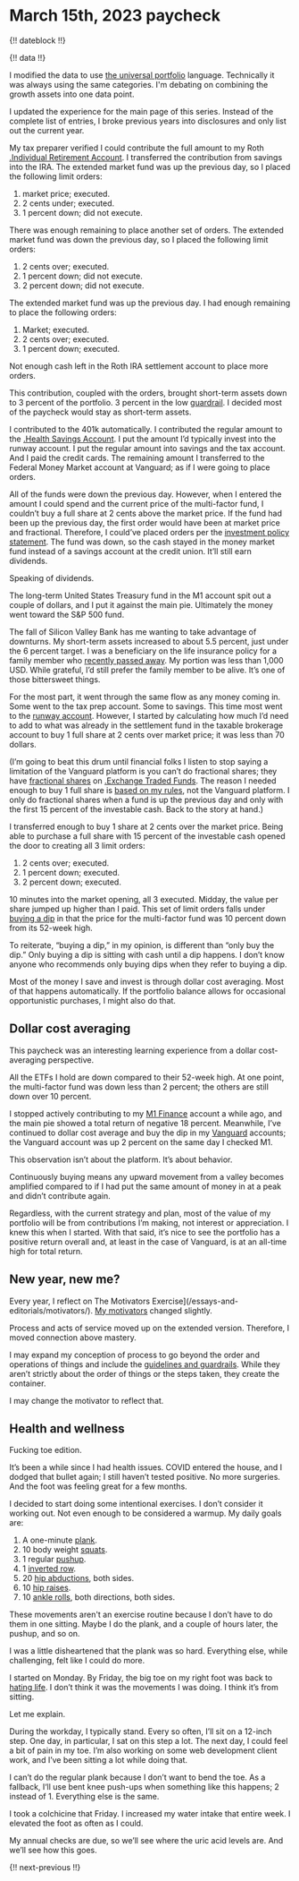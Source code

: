 # March 15th, 2023 paycheck

{!! dateblock !!}

{!! data !!}

I modified the data to use [the universal portfolio](/essays-and-editorials/finances/the-universal-portfolio/) language. Technically it was always using the same categories. I'm debating on combining the growth assets into one data point.

I updated the experience for the main page of this series. Instead of the complete list of entries, I broke previous years into disclosures and only list out the current year.

My tax preparer verified I could contribute the full amount to my Roth [.Individual Retirement Account](IRA). I transferred the contribution from savings into the IRA. The extended market fund was up the previous day, so I placed the following limit orders: 

1. market price; executed.
2. 2 cents under; executed.
3. 1 percent down; did not execute.

There was enough remaining to place another set of orders. The extended market fund was down the previous day, so I placed the following limit orders:

1. 2 cents over; executed.
2. 1 percent down; did not execute.
3. 2 percent down; did not execute.

The extended market fund was up the previous day. I had enough remaining to place the following orders:

1. Market; executed.
2. 2 cents over; executed.
3. 1 percent down; executed.

Not enough cash left in the Roth IRA settlement account to place more orders.

This contribution, coupled with the orders, brought short-term assets down to 3 percent of the portfolio. 3 percent in the low [guardrail](/essays-and-editorials/guidelines-and-guardrails/). I decided most of the paycheck would stay as short-term assets.

I contributed to the 401k automatically. I contributed the regular amount to the [.Health Savings Account](HSA). I put the amount I’d typically invest into the runway account. I put the regular amount into savings and the tax account. And I paid the credit cards. The remaining amount I transferred to the Federal Money Market account at Vanguard; as if I were going to place orders.

All of the funds were down the previous day. However, when I entered the amount I could spend and the current price of the multi-factor fund, I couldn’t buy a full share at 2 cents above the market price. If the fund had been up the previous day, the first order would have been at market price and fractional. Therefore, I could’ve placed orders per the [investment policy statement](/experiences/finances/investment-policy/#investments). The fund was down, so the cash stayed in the money market fund instead of a savings account at the credit union. It’ll still earn dividends.

Speaking of dividends. 

The long-term United States Treasury fund in the M1 account spit out a couple of dollars, and I put it against the main pie. Ultimately the money went toward the S&P 500 fund.

The fall of Silicon Valley Bank has me wanting to take advantage of downturns. My short-term assets increased to about 5.5 percent, just under the 6 percent target. I was a beneficiary on the life insurance policy for a family member who [recently passed away](/experiences/finances/paycheck-to-paycheck/20230101/#death-in-the-family). My portion was less than 1,000 USD. While grateful, I’d still prefer the family member to be alive. It’s one of those bittersweet things. 

For the most part, it went through the same flow as any money coming in. Some went to the tax prep account. Some to savings. This time most went to the [runway account](/experiences/finances/personal-budget/#assets). However, I started by calculating how much I’d need to add to what was already in the settlement fund in the taxable brokerage account to buy 1 full share at 2 cents over market price; it was less than 70 dollars.

(I’m going to beat this drum until financial folks I listen to stop saying a limitation of the Vanguard platform is you can’t do fractional shares; they have [fractional shares](https://investor.vanguard.com/investor-resources-education/article/investing-in-vanguard-etfs) on [.Exchange Traded Funds](ETFs). The reason I needed enough to buy 1 full share is [based on my rules](/experiences/finances/investment-policy/#investments), not the Vanguard platform. I only do fractional shares when a fund is up the previous day and only with the first 15 percent of the investable cash. Back to the story at hand.)

I transferred enough to buy 1 share at 2 cents over the market price. Being able to purchase a full share with 15 percent of the investable cash opened the door to creating all 3 limit orders:

1. 2 cents over; executed.
2. 1 percent down; executed.
3. 2 percent down; executed.

10 minutes into the market opening, all 3 executed. Midday, the value per share jumped up higher than I paid. This set of limit orders falls under [buying a dip](/experiences/finances/personal-budget/#spending-savings) in that the price for the multi-factor fund was 10 percent down from its 52-week high. 

To reiterate, “buying a dip,” in my opinion, is different than “only buy the dip.” Only buying a dip is sitting with cash until a dip happens. I don’t know anyone who recommends only buying dips when they refer to buying a dip. 

Most of the money I save and invest is through dollar cost averaging. Most of that happens automatically. If the portfolio balance allows for occasional opportunistic purchases, I might also do that.

## Dollar cost averaging 

This paycheck was an interesting learning experience from a dollar cost-averaging perspective. 

All the ETFs I hold are down compared to their 52-week high. At one point, the multi-factor fund was down less than 2 percent; the others are still down over 10 percent.

I stopped actively contributing to my [M1 Finance](https://m1.com ) account a while ago, and the main pie showed a total return of negative 18 percent. Meanwhile, I’ve continued to dollar cost average and buy the dip in my [Vanguard](https://investor.vanguard.com/home) accounts; the Vanguard account was up 2 percent on the same day I checked M1.

This observation isn’t about the platform. It’s about behavior. 

Continuously buying means any upward movement from a valley becomes amplified compared to if I had put the same amount of money in at a peak and didn’t contribute again.

Regardless, with the current strategy and plan, most of the value of my portfolio will be from contributions I’m making, not interest or appreciation. I knew this when I started. With that said, it’s nice to see the portfolio has a positive return overall and, at least in the case of Vanguard, is at an all-time high for total return.

## New year, new me?

Every year, I reflect on The Motivators Exercise](/essays-and-editorials/motivators/). [My motivators](/experiences/the-self/#motivators-exercise-results/) changed slightly.

Process and acts of service moved up on the extended version. Therefore, I moved connection above mastery. 

I may expand my conception of process to go beyond the order and operations of things and include the [guidelines and guardrails](/essays-and-editorials/guidelines-and-guardrails/). While they aren’t strictly about the order of things or the steps taken, they create the container.

I may change the motivator to reflect that.

## Health and wellness

Fucking toe edition.

It’s been a while since I had health issues. COVID entered the house, and I dodged that bullet again; I still haven’t tested positive. No more surgeries. And the foot was feeling great for a few months.

I decided to start doing some intentional exercises. I don’t consider it working out. Not even enough to be considered a warmup. My daily goals are:

1. A one-minute [plank](https://en.m.wikipedia.org/wiki/Plank_(exercise)).
2. 10 body weight [squats](https://youtu.be/BZ1TUVr4LFk).
3. 1 regular [pushup](https://m.youtube.com/watch?v=IODxDxX7oi4).
4. 1 [inverted row](https://en.m.wikipedia.org/wiki/Inverted_row).
5. 20 [hip abductions](https://youtu.be/cz1gh_aYn5k), both sides.
6. 10 [hip raises](https://youtu.be/UPcXgTL09lU).
7. 10 [ankle rolls](https://youtu.be/J9YA1_f_juA), both directions, both sides.

These movements aren't an exercise routine because I don’t have to do them in one sitting. Maybe I do the plank, and a couple of hours later, the pushup, and so on.

I was a little disheartened that the plank was so hard. Everything else, while challenging, felt like I could do more.

I started on Monday. By Friday, the big toe on my right foot was back to [hating life](/experiences/finances/paycheck-to-paycheck/20230101/#health-and-wellness). I don’t think it was the movements I was doing. I think it’s from sitting.

Let me explain.

During the workday, I typically stand. Every so often, I’ll sit on a 12-inch step. One day, in particular, I sat on this step a lot. The next day, I could feel a bit of pain in my toe. I’m also working on some web development client work, and I’ve been sitting a lot while doing that.

I can’t do the regular plank because I don’t want to bend the toe. As a fallback, I‘ll use bent knee push-ups when something like this happens; 2 instead of 1. Everything else is the same.

I took a colchicine that Friday. I increased my water intake that entire week. I elevated the foot as often as I could. 

My annual checks are due, so we’ll see where the uric acid levels are. And we’ll see how this goes.

{!! next-previous !!}

